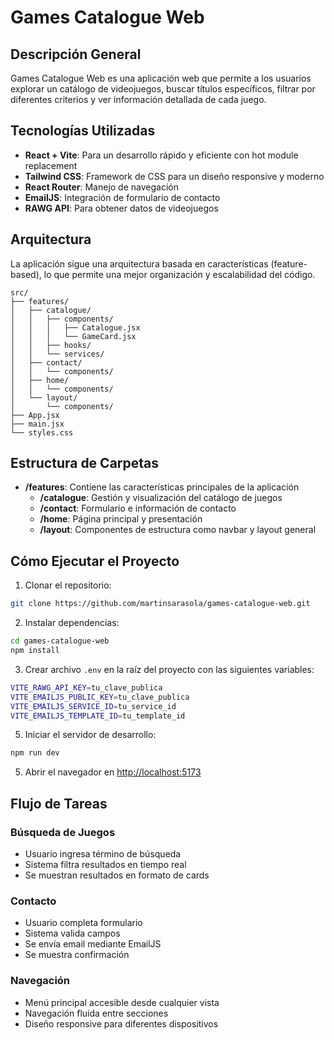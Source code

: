 
# Games Catalogue Web

## Descripción General
Games Catalogue Web es una aplicación web que permite a los usuarios explorar un catálogo de videojuegos, buscar títulos específicos, filtrar por diferentes criterios y ver información detallada de cada juego.

## Tecnologías Utilizadas
- **React + Vite**: Para un desarrollo rápido y eficiente con hot module replacement
- **Tailwind CSS**: Framework de CSS para un diseño responsive y moderno
- **React Router**: Manejo de navegación
- **EmailJS**: Integración de formulario de contacto
- **RAWG API**: Para obtener datos de videojuegos

## Arquitectura

La aplicación sigue una arquitectura basada en características (feature-based), lo que permite una mejor organización y escalabilidad del código.

```plaintext
src/
├── features/
│   ├── catalogue/
│   │   ├── components/
│   │   │   ├── Catalogue.jsx
│   │   │   └── GameCard.jsx
│   │   ├── hooks/
│   │   └── services/
│   ├── contact/
│   │   └── components/
│   ├── home/
│   │   └── components/
│   └── layout/
│       └── components/
├── App.jsx
├── main.jsx
└── styles.css
```

## Estructura de Carpetas

- **/features**: Contiene las características principales de la aplicación
  - **/catalogue**: Gestión y visualización del catálogo de juegos
  - **/contact**: Formulario e información de contacto
  - **/home**: Página principal y presentación
  - **/layout**: Componentes de estructura como navbar y layout general

## Cómo Ejecutar el Proyecto

1. Clonar el repositorio:
```bash
git clone https://github.com/martinsarasola/games-catalogue-web.git
```

2. Instalar dependencias:
```bash
cd games-catalogue-web
npm install
```

3. Crear archivo `.env` en la raíz del proyecto con las siguientes variables:
```bash
VITE_RAWG_API_KEY=tu_clave_publica
VITE_EMAILJS_PUBLIC_KEY=tu_clave_publica
VITE_EMAILJS_SERVICE_ID=tu_service_id
VITE_EMAILJS_TEMPLATE_ID=tu_template_id
```

5. Iniciar el servidor de desarrollo:
```bash
npm run dev
```

5. Abrir el navegador en [http://localhost:5173](http://localhost:5173)

## Flujo de Tareas

### Búsqueda de Juegos
- Usuario ingresa término de búsqueda
- Sistema filtra resultados en tiempo real
- Se muestran resultados en formato de cards

### Contacto
- Usuario completa formulario
- Sistema valida campos
- Se envía email mediante EmailJS
- Se muestra confirmación

### Navegación
- Menú principal accesible desde cualquier vista
- Navegación fluida entre secciones
- Diseño responsive para diferentes dispositivos
```

